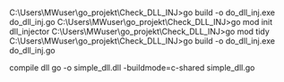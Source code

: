 # 
C:\Users\MWuser\go_projekt\Check_DLL_INJ>go build -o do_dll_inj.exe do_dll_inj.go
C:\Users\MWuser\go_projekt\Check_DLL_INJ>go mod init dll_injector
C:\Users\MWuser\go_projekt\Check_DLL_INJ>go mod tidy
C:\Users\MWuser\go_projekt\Check_DLL_INJ>go build -o do_dll_inj.exe do_dll_inj.go




compile dll
go -o simple_dll.dll -buildmode=c-shared simple_dll.go
